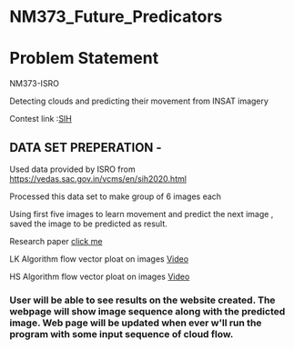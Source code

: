 # NM373_Future_Predicators

# Problem Statement
NM373-ISRO

Detecting clouds and predicting their movement from INSAT imagery

Contest link :<a href="https://www.sih.gov.in">SIH</a> 

## DATA SET PREPERATION -

Used data provided by ISRO from https://vedas.sac.gov.in/vcms/en/sih2020.html

Processed this data set to make group of 6 images each

Using first five images to learn movement and predict the next image , saved the image to be predicted as result.


Research paper <a href="https://arxiv.org/pdf/1412.6604.pdf">click me</a> 

LK Algorithm flow vector ploat on images  <a href="https://youtu.be/jMYIyAPrQBY">Video</a>

HS Algorithm flow vector ploat on images  <a href="https://youtu.be/rv24djiCPJk">Video</a>

### User will be able to see results on the website created. The webpage will show image sequence along with the predicted image. Web page will be updated when ever w'll run the program with some input sequence of cloud flow.
